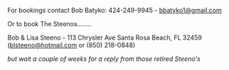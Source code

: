 For bookings contact Bob Batyko: 424-249-9945 - bbatyko1@gmail.com

Or to book The Steenos........

Bob & Lisa Steeno - 113 Chrysler Ave Santa Rosa Beach, FL 32459 (blsteeno@hotmail.com or (850) 218-0848)

_but wait a couple of weeks for a reply from those retired Steeno's_
